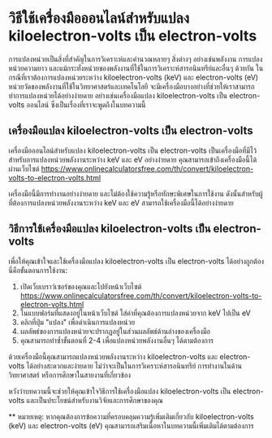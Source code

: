 วิธีใช้เครื่องมือออนไลน์สำหรับแปลง kiloelectron-volts เป็น electron-volts
=========================================================================

การแปลงหน่วยเป็นสิ่งที่สำคัญในการวิเคราะห์และคำนวณหลายๆ สิ่งต่างๆ อย่างเช่นพลังงาน การแปลงหน่วยความยาว และแม้กระทั่งหน่วยของพลังงานที่ใช้ในการวิเคราะห์สารอนินทรีย์และอื่นๆ ด้วยกัน ในกรณีที่เราต้องการแปลงหน่วยระหว่าง kiloelectron-volts (keV) และ electron-volts (eV) หน่วยวัดของพลังงานที่ใช้ในวิทยาศาสตร์และเทคโนโลยี จะมีเครื่องมือบางอย่างที่ช่วยให้เราสามารถทำการแปลงหน่วยได้อย่างง่ายดาย อย่างเช่นเครื่องมือแปลง kiloelectron-volts เป็น electron-volts ออนไลน์ ซึ่งเป็นเรื่องที่เราจะพูดถึงในบทความนี้

เครื่องมือแปลง kiloelectron-volts เป็น electron-volts
-----------------------------------------------------

เครื่องมือออนไลน์สำหรับแปลง kiloelectron-volts เป็น electron-volts เป็นเครื่องมือที่มีไว้สำหรับการแปลงหน่วยพลังงานระหว่าง keV และ eV อย่างง่ายดาย คุณสามารถเข้าถึงเครื่องมือนี้ได้ผ่านเว็บไซต์ <https://www.onlinecalculatorsfree.com/th/convert/kiloelectron-volts-to-electron-volts.html>

เครื่องมือนี้มีการทำงานอย่างง่ายดาย และไม่ต้องใช้ความรู้หรือทักษะพิเศษในการใช้งาน ดังนั้นสำหรับผู้ที่ต้องการแปลงหน่วยพลังงานระหว่าง keV และ eV สามารถใช้เครื่องมือนี้ได้อย่างง่ายดาย

วิธีการใช้เครื่องมือแปลง kiloelectron-volts เป็น electron-volts
---------------------------------------------------------------

เพื่อให้คุณเข้าใจและใช้เครื่องมือแปลง kiloelectron-volts เป็น electron-volts ได้อย่างถูกต้อง นี่คือขั้นตอนการใช้งาน:

1. เปิดเว็บเบราว์เซอร์ของคุณและไปยังหน้าเว็บไซต์ <https://www.onlinecalculatorsfree.com/th/convert/kiloelectron-volts-to-electron-volts.html>
2. ในแบบฟอร์มที่แสดงอยู่ในหน้าเว็บไซต์ ใส่ค่าที่คุณต้องการแปลงหน่วยจาก keV ไปเป็น eV
3. คลิกที่ปุ่ม "แปลง" เพื่อดำเนินการแปลงหน่วย
4. ผลลัพธ์ของการแปลงหน่วยจะปรากฏอยู่ในส่วนผลลัพธ์ด้านล่างของเครื่องมือ
5. คุณสามารถทำซ้ำขั้นตอนที่ 2-4 เพื่อแปลงหน่วยพลังงานอื่นๆ ได้ตามต้องการ

ด้วยเครื่องมือนี้คุณสามารถแปลงหน่วยพลังงานระหว่าง kiloelectron-volts และ electron-volts ได้อย่างสะดวกและง่ายดาย ไม่ว่าจะเป็นในการวิเคราะห์สารอนินทรีย์ การทำงานในด้านวิทยาศาสตร์ หรือการศึกษาในสายงานที่เกี่ยวข้อง

หวังว่าบทความนี้จะช่วยให้คุณเข้าใจวิธีการใช้เครื่องมือแปลง kiloelectron-volts เป็น electron-volts และเป็นประโยชน์สำหรับงานวิจัยและการศึกษาของคุณ

\*\* หมายเหตุ: หากคุณต้องการข้อความที่ครอบคลุมความรู้เพิ่มเติมเกี่ยวกับ kiloelectron-volts (keV) และ electron-volts (eV) คุณสามารถเสริมเนื้อหาในบทความนี้เพิ่มเติมได้ตามต้องการ